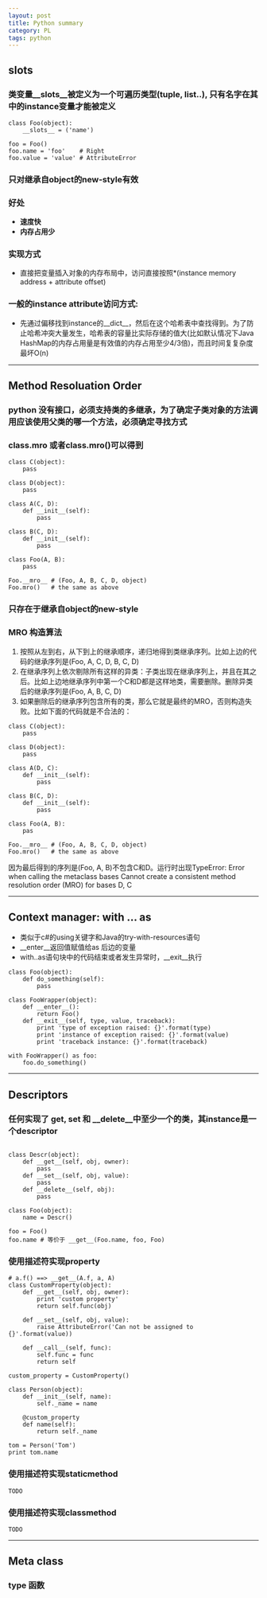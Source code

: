 ```yaml
---
layout: post
title: Python summary
category: PL
tags: python
---
```


## slots
### 类变量__slots__被定义为一个可遍历类型(tuple, list..), 只有名字在其中的instance变量才能被定义
```
class Foo(object):
    __slots__ = ('name')

foo = Foo()
foo.name = 'foo'    # Right
foo.value = 'value' # AttributeError
```
### 只对继承自object的new-style有效
### 好处
- **速度快**
- **内存占用少**
### 实现方式
- 直接把变量插入对象的内存布局中，访问直接按照*(instance memory address + attribute offset)
### 一般的instance attribute访问方式:
- 先通过偏移找到instance的__dict__，然后在这个哈希表中查找得到。为了防止哈希冲突大量发生，哈希表的容量比实际存储的值大(比如默认情况下Java HashMap的内存占用量是有效值的内存占用至少4/3倍)，而且时间复复杂度最坏O(n)


---
## Method Resoluation Order
### python 没有接口，必须支持类的多继承，为了确定子类对象的方法调用应该使用父类的哪一个方法，必须确定寻找方式
### class.__mro__ 或者class.mro()可以得到
```
class C(object):
    pass

class D(object):
    pass

class A(C, D):
    def __init__(self):
        pass

class B(C, D):
    def __init__(self):
        pass

class Foo(A, B):
    pass

Foo.__mro__ # (Foo, A, B, C, D, object)
Foo.mro()   # the same as above
```
### 只存在于继承自object的new-style
### MRO 构造算法
1. 按照从左到右，从下到上的继承顺序，递归地得到类继承序列。比如上边的代码的继承序列是(Foo, A, C, D, B, C, D)
2. 在继承序列上依次剔除所有这样的异类：子类出现在继承序列上，并且在其之后。比如上边地继承序列中第一个C和D都是这样地类，需要删除。删除异类后的继承序列是(Foo, A, B, C, D)
3. 如果删除后的继承序列包含所有的类，那么它就是最终的MRO，否则构造失败。比如下面的代码就是不合法的：

```
class C(object):
    pass

class D(object):
    pass

class A(D, C):
    def __init__(self):
        pass

class B(C, D):
    def __init__(self):
        pass

class Foo(A, B):
    pas

Foo.__mro__ # (Foo, A, B, C, D, object)
Foo.mro()   # the same as above
```
因为最后得到的序列是(Foo, A, B)不包含C和D。运行时出现TypeError: Error when calling the metaclass bases Cannot create a consistent method resolution order (MRO) for bases D, C


---
## Context manager: with ... as
- 类似于c#的using关键字和Java的try-with-resources语句
- __enter__返回值赋值给as 后边的变量
- with..as语句块中的代码结束或者发生异常时，__exit__执行
```
class Foo(object):
    def do_something(self):
        pass

class FooWrapper(object):
    def __enter__():
        return Foo()
    def __exit__(self, type, value, traceback):
        print 'type of exception raised: {}'.format(type)
        print 'instance of exception raised: {}'.format(value)
        print 'traceback instance: {}'.format(traceback)

with FooWrapper() as foo:
    foo.do_something()
```


---
## Descriptors
### 任何实现了 __get__, __set__ 和 __delete__中至少一个的类，其instance是一个descriptor

```

class Descr(object):
    def __get__(self, obj, owner):
        pass
    def __set__(self, obj, value):
        pass
    def __delete__(self, obj):
        pass

class Foo(object):
    name = Descr()

foo = Foo()
foo.name # 等价于 __get__(Foo.name, foo, Foo)

```

### 使用描述符实现property

```
# a.f() ==> __get__(A.f, a, A)
class CustomProperty(object):
    def __get__(self, obj, owner):
        print 'custom property'
        return self.func(obj)

    def __set__(self, obj, value):
        raise AttributeError('Can not be assigned to {}'.format(value))
    
    def __call__(self, func):
        self.func = func
        return self

custom_property = CustomProperty()

class Person(object):
    def __init__(self, name):
        self._name = name
    
    @custom_property
    def name(self):
        return self._name

tom = Person('Tom')
print tom.name
```

### 使用描述符实现staticmethod

```
TODO
```

### 使用描述符实现classmethod

```
TODO
```

---
## Meta class
### type 函数
